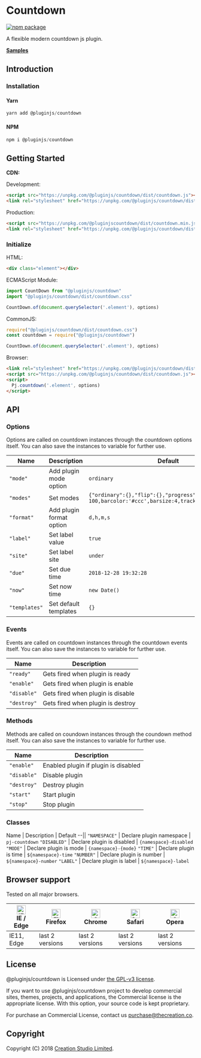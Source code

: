 # Countdown

[![npm package](https://img.shields.io/npm/v/@pluginjs/countdown.svg)](https://www.npmjs.com/package/@pluginjs/countdown)

A flexible modern countdown js plugin.

**[Samples](https://codesandbox.io/s/github/pluginjs/pluginjs/tree/master/modules/countdown/samples)**

## Introduction
### Installation

#### Yarn

```javascript
yarn add @pluginjs/countdown
```

#### NPM

```javascript
npm i @pluginjs/countdown
```

## Getting Started

**CDN:**

Development:

```html
<script src="https://unpkg.com/@pluginjs/countdown/dist/countdown.js"></script>
<link rel="stylesheet" href="https://unpkg.com/@pluginjs/countdown/dist/countdown.css">
```

Production:

```html
<script src="https://unpkg.com/@pluginjscountdown/dist/countdown.min.js"></script>
<link rel="stylesheet" href="https://unpkg.com/@pluginjs/countdown/dist/countdown.min.css">
```

### Initialize

HTML:

```html
<div class="element"></div>
```

ECMAScript Module:

```javascript
import CountDown from "@pluginjs/countdown"
import "@pluginjs/countdown/dist/countdown.css"

CountDown.of(document.querySelector('.element'), options)
```

CommonJS:

```javascript
require("@pluginjs/countdown/dist/countdown.css")
const countdown = require("@pluginjs/countdown")

CountDown.of(document.querySelector('.element'), options)
```

Browser:

```html
<link rel="stylesheet" href="https://unpkg.com/@pluginjs/countdown/dist/countdown.css">
<script src="https://unpkg.com/@pluginjs/countdown/dist/countdown.js"></script>
<script>
  Pj.countdown('.element', options)
</script>
```

## API

### Options

Options are called on countdown instances through the countdown options itself.
You can also save the instances to variable for further use.

Name | Description | Default
--|--|--
`"mode"` | Add plugin mode option | `ordinary`
`"modes"` | Set modes | `{"ordinary":{},"flip":{},"progress":{size: 100,barcolor:'#ccc',barsize:4,trackcolor:'#55a4f2'}}`
`"format"` | Add plugin format option | `d,h,m,s`
`"label"` | Set label value | `true`
`"site"` | Set label site | `under`
`"due"` | Set due time | `2018-12-28 19:32:28`
`"now"` | Set now time | `new Date()`
`"templates"` | Set default templates | `{}`

### Events
Events are called on countdown instances through the countdown events itself.
You can also save the instances to variable for further use.

Name | Description
--|--
`"ready"` | Gets fired when plugin is ready
`"enable"` | Gets fired when plugin is enable
`"disable"` | Gets fired when plugin is disable
`"destroy"` | Gets fired when plugin is destroy

### Methods

Methods are called on coundown instances through the coundown method itself.
You can also save the instances to variable for further use.

Name | Description
--|--
`"enable"` | Enabled plugin if plugin is disabled
`"disable"` | Disable plugin
`"destroy"` | Destroy plugin
`"start"` | Start plugin
`"stop"` | Stop plugin

### Classes
Name | Description | Default
--||
`"NAMESPACE"` | Declare plugin namespace | `pj-countdown`
`"DISABLED"` | Declare plugin is disabled | `{namespace}-disabled`
`"MODE"` | Declare plugin is mode | `{namespace}-{mode}`
`"TIME"` | Declare plugin is time | `${namespace}-time`
`"NUMBER"` | Declare plugin is number | `${namespace}-number`
`"LABEL"` | Declare plugin is label | `${namespace}-label`

## Browser support

Tested on all major browsers.

| [<img src="https://raw.githubusercontent.com/alrra/browser-logos/master/src/edge/edge_48x48.png" alt="IE / Edge" width="24px" height="24px" />](http://godban.github.io/browsers-support-badges/)</br>IE / Edge | [<img src="https://raw.githubusercontent.com/alrra/browser-logos/master/src/firefox/firefox_48x48.png" alt="Firefox" width="24px" height="24px" />](http://godban.github.io/browsers-support-badges/)</br>Firefox | [<img src="https://raw.githubusercontent.com/alrra/browser-logos/master/src/chrome/chrome_48x48.png" alt="Chrome" width="24px" height="24px" />](http://godban.github.io/browsers-support-badges/)</br>Chrome | [<img src="https://raw.githubusercontent.com/alrra/browser-logos/master/src/safari/safari_48x48.png" alt="Safari" width="24px" height="24px" />](http://godban.github.io/browsers-support-badges/)</br>Safari | [<img src="https://raw.githubusercontent.com/alrra/browser-logos/master/src/opera/opera_48x48.png" alt="Opera" width="24px" height="24px" />](http://godban.github.io/browsers-support-badges/)</br>Opera |
| --------- | --------- | --------- | --------- | --------- |
| IE11, Edge| last 2 versions| last 2 versions| last 2 versions| last 2 versions|

## License

@pluginjs/countdown is Licensed under [the GPL-v3 license](LICENSE).

If you want to use @pluginjs/countdown project to develop commercial sites, themes, projects, and applications, the Commercial license is the appropriate license. With this option, your source code is kept proprietary.

For purchase an Commercial License, contact us purchase@thecreation.co.

## Copyright

Copyright (C) 2018 [Creation Studio Limited](creationstudio.com).